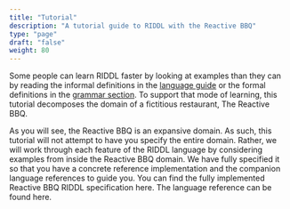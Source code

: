 ```yaml
---
title: "Tutorial"
description: "A tutorial guide to RIDDL with the Reactive BBQ"
type: "page"
draft: "false"
weight: 80
---
```


Some people can learn RIDDL faster by looking at examples than they can by 
reading the informal definitions in the [language guide](../language) or the 
formal definitions in the [grammar section](../guides/developers/grammar). 
To support that mode of learning, this tutorial decomposes the domain of a 
fictitious restaurant, The Reactive BBQ.

As you will see, the Reactive BBQ is an expansive domain. As such, this 
tutorial will not attempt to have you specify the entire domain. Rather, we 
will work through each feature of the RIDDL language by considering examples
from inside the Reactive BBQ domain. We have fully specified it so that you 
have a concrete reference implementation and the companion language 
references to guide you. You can find the fully implemented 
Reactive BBQ RIDDL specification here. The language reference can be 
found here.
